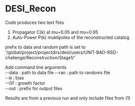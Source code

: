 # DESI_Recon
Code produces two text files
1) Propagator C(k) at mu=0.05 and mu=0.95
2) Auto-Power P(k) muktipoles of the reconstructed catalog  

prefix to data and random path is set to '/global/project/projectdirs/desi/users/UNIT-BAO-RSD-challenge/Reconstruction/Stage1/'  
  
Add command line arguments  
--data : path to data file
--ran : path to randoms file  
--b : bias  
--Gf : growth factor  
--out : prefix for output files  

Results are from a previous run and only include files from (1)
